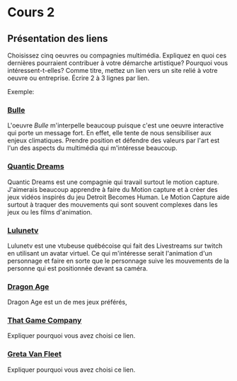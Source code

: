 # Cours 2
## Présentation des liens
Choisissez cinq oeuvres ou compagnies multimédia. Expliquez en quoi ces dernières pourraient contribuer à votre démarche artistique? Pourquoi vous intéressent-t-elles? Comme titre, mettez un lien vers un site relié à votre oeuvre ou entreprise. Écrire 2 à 3 lignes par lien.

Exemple: 
### [Bulle](https://www.onf.ca/interactif/bulle/) 
L'oeuvre *Bulle* m'interpelle beaucoup puisque c'est une oeuvre interactive qui porte un message fort. En effet, elle tente de nous sensibiliser aux enjeux climatiques. Prendre position et défendre des valeurs par l'art est l'un des aspects du multimédia qui m'intéresse beaucoup. 

### [Quantic Dreams](https://www.quanticdream.com/fr)
Quantic Dreams est une compagnie qui travail surtout le motion capture. J'aimerais beaucoup apprendre à faire du Motion capture et à créer des jeux vidéos inspirés du jeu Detroit Becomes Human. Le Motion Capture aide surtout à traquer des mouvements qui sont souvent complexes dans les jeux ou les films d'animation.

### [Lulunetv](https://www.instagram.com/lulunetv/?hl=fr)
Lulunetv est une vtubeuse québécoise qui fait des Livestreams sur twitch en utilisant un avatar virtuel. Ce qui m'intéresse serait l'animation d'un personnage et faire en sorte que le personnage suive les mouvements de la personne qui est positionnée devant sa caméra.

### [Dragon Age](https://www.ea.com/fr-fr/games/dragon-age)
Dragon Age est un de mes jeux préférés,

### [That Game Company](https://www.thatskygame.com/)
Expliquer pourquoi vous avez choisi ce lien. 

### [Greta Van Fleet]([https://shop.gretavanfleet.com/](https://www.rexmusicprints.com/product-page/greta-van-fleet-skull-rose))
Expliquer pourquoi vous avez choisi ce lien. 

